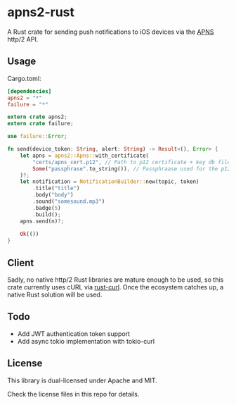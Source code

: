 # apns2-rust

A Rust crate for sending push notifications to iOS devices via the [APNS][apns]
http/2 API.

## Usage

Cargo.toml:
```toml
[dependencies]
apns2 = "*"
failure = "*"
```

```rust
extern crate apns2;
extern crate failure;

use failure::Error;

fn send(device_token: String, alert: String) -> Result<(), Error> {
    let apns = apns2::Apns::with_certificate(
        "certs/apns_cert.p12", // Path to p12 certificate + key db file.
        Some("passphrase".to_string()), // Passphraase used for the p12 file.
    )?;
    let notification = NotificationBuilder::new(topic, token)
        .title("title")
        .body("body")
        .sound("somesound.mp3")
        .badge(5)
        .build();
    apns.send(n)?;
    
    Ok(())
}
```

## Client

Sadly, no native http/2 Rust libraries are mature enough to be used, so this
crate currently uses cURL via [rust-curl][rust-curl]. 
Once the ecosystem catches up, a native Rust solution will be used.

## Todo

* Add JWT authentication token support
* Add async tokio implementation with tokio-curl

## License

This library is dual-licensed under Apache and MIT.

Check the license files in this repo for details.

[apns]: https://developer.apple.com/library/content/documentation/NetworkingInternet/Conceptual/RemoteNotificationsPG/APNSOverview.html
[rust-curl]: https://github.com/alexcrichton/curl-rust
